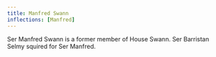 ```yaml
---
title: Manfred Swann
inflections: [Manfred]
---
```


Ser Manfred Swann is a former member of House Swann. Ser Barristan Selmy squired for Ser Manfred.


